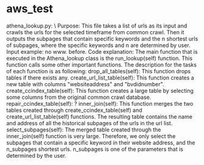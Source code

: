 # aws_test


athena_lookup.py: \\
Purpose: This file takes a list of urls as its input and crawls the urls for the selected timeframe from common crawl. Then it outputs the subpages that contain specific keywords and the n shortest urls of subpages, where the specific keywords and n are determined by user. 
Input example: no www. before. 
Code explanation: The main function that is executed in the Athena_lookup class is the run_lookup(self) function. This function calls some other important functions. The description for the tasks of each function is as following: 
drop_all_tables(self): This function drops tables if there exists any. 
create_url_list_table(self): This function creates a new table with columns "websiteaddress" and "bvdidnumber".
create_ccindex_table(self): This function creates a large table by selecting some columns from the original common crawl database.
repair_ccindex_table(self): ?
inner_join(self): This function merges the two tables created through create_ccindex_table(self) and create_url_list_table(self) functions. The resulting table contains the name and address of all the historical subpages of the urls in the url list.   
select_subpages(self): The merged table created through the inner_join(self) function is very large. Therefore, we only select the subpages that contain a specific keyword in their website address, and the n_subpages shortest urls. n_subpages is one of the parameters that is determined by the user. 





